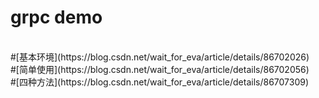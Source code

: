 # grpc demo
</br>
#[基本环境](https://blog.csdn.net/wait_for_eva/article/details/86702026)
</br>
#[简单使用](https://blog.csdn.net/wait_for_eva/article/details/86702056)
</br>
#[四种方法](https://blog.csdn.net/wait_for_eva/article/details/86707309)
